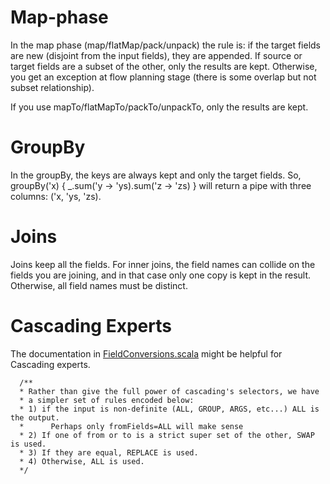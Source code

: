 # Map-phase
In the map phase (map/flatMap/pack/unpack) the rule is: if the target fields are new (disjoint from the input fields), they are appended.  If source or target fields are a subset of the other, only the results are kept.  Otherwise, you get an exception at flow planning stage (there is some overlap but not subset relationship).

If you use mapTo/flatMapTo/packTo/unpackTo, only the results are kept.

# GroupBy
In the groupBy, the keys are always kept and only the target fields.  So, groupBy('x) { _.sum('y -> 'ys).sum('z -> 'zs) } will return a pipe with three columns:
('x, 'ys, 'zs).

# Joins
Joins keep all the fields.  For inner joins, the field names can collide on the fields you are joining, and in that case only one copy is kept in the result.  Otherwise, all field names must be distinct.

# Cascading Experts
The documentation in [FieldConversions.scala](https://github.com/twitter/scalding/blob/master/src/main/scala/com/twitter/scalding/FieldConversions.scala#L60) might be helpful for Cascading experts.
```
  /**
  * Rather than give the full power of cascading's selectors, we have
  * a simpler set of rules encoded below:
  * 1) if the input is non-definite (ALL, GROUP, ARGS, etc...) ALL is the output.
  *      Perhaps only fromFields=ALL will make sense
  * 2) If one of from or to is a strict super set of the other, SWAP is used.
  * 3) If they are equal, REPLACE is used.
  * 4) Otherwise, ALL is used.
  */
```